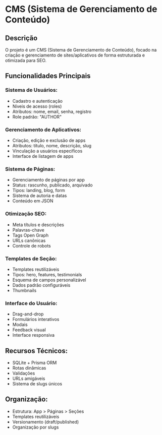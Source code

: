 # CMS (Sistema de Gerenciamento de Conteúdo)

## Descrição
O projeto é um CMS (Sistema de Gerenciamento de Conteúdo), focado na criação e gerenciamento de sites/aplicativos de forma estruturada e otimizada para SEO.

## Funcionalidades Principais

### Sistema de Usuários:
- Cadastro e autenticação
- Níveis de acesso (roles)
- Atributos: nome, email, senha, registro
- Role padrão: "AUTHOR"

### Gerenciamento de Aplicativos:
- Criação, edição e exclusão de apps
- Atributos: título, nome, descrição, slug
- Vinculação a usuários específicos
- Interface de listagem de apps

### Sistema de Páginas:
- Gerenciamento de páginas por app
- Status: rascunho, publicado, arquivado
- Tipos: landing, blog, form
- Sistema de autoria e datas
- Conteúdo em JSON

### Otimização SEO:
- Meta títulos e descrições
- Palavras-chave
- Tags Open Graph
- URLs canônicas
- Controle de robots

### Templates de Seção:
- Templates reutilizáveis
- Tipos: hero, features, testimonials
- Esquema de campos personalizável
- Dados padrão configuráveis
- Thumbnails

### Interface do Usuário:
- Drag-and-drop
- Formulários interativos
- Modais
- Feedback visual
- Interface responsiva

## Recursos Técnicos:
- SQLite + Prisma ORM
- Rotas dinâmicas
- Validações
- URLs amigáveis
- Sistema de slugs únicos

## Organização:
- Estrutura: App > Páginas > Seções
- Templates reutilizáveis
- Versionamento (draft/published)
- Organização por slugs
